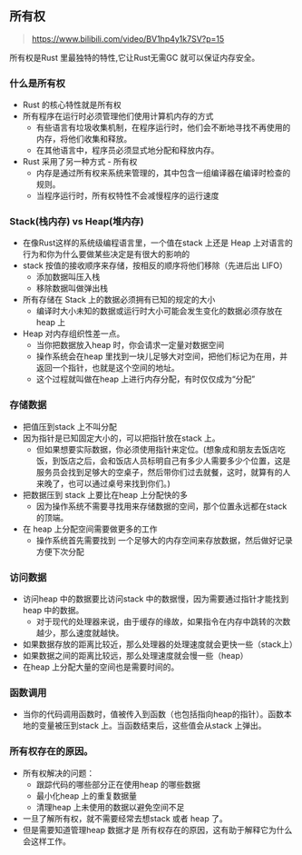 ## 所有权

> https://www.bilibili.com/video/BV1hp4y1k7SV?p=15

所有权是Rust 里最独特的特性,它让Rust无需GC 就可以保证内存安全。

### 什么是所有权
* Rust 的核心特性就是所有权
* 所有程序在运行时必须管理他们使用计算机内存的方式
    * 有些语言有垃圾收集机制，在程序运行时，他们会不断地寻找不再使用的内存，将他们收集和释放。
    * 在其他语言中，程序员必须显式地分配和释放内存。
* Rust 采用了另一种方式 - 所有权
    * 内存是通过所有权来系统来管理的，其中包含一组编译器在编译时检查的规则。
    * 当程序运行时，所有权特性不会减慢程序的运行速度

### Stack(栈内存) vs Heap(堆内存)

* 在像Rust这样的系统级编程语言里，一个值在stack 上还是 Heap 上对语言的行为和你为什么要做某些决定是有很大的影响的
* stack 按值的接收顺序来存储，按相反的顺序将他们移除（先进后出 LIFO）
    * 添加数据叫压入栈
    * 移除数据叫做弹出栈
* 所有存储在 Stack 上的数据必须拥有已知的规定的大小
    * 编译时大小未知的数据或运行时大小可能会发生变化的数据必须存放在heap 上
* Heap 对内存组织性差一点。
    * 当你把数据放入heap 时，你会请求一定量对数据空间
    * 操作系统会在heap 里找到一块儿足够大对空间，把他们标记为在用，并返回一个指针，也就是这个空间的地址。
    * 这个过程就叫做在heap 上进行内存分配，有时仅仅成为“分配”

### 存储数据
* 把值压到stack 上不叫分配
* 因为指针是已知固定大小的，可以把指针放在stack 上。
    *  但如果想要实际数据，你必须使用指针来定位。(想象成和朋友去饭店吃饭，到饭店之后，会和饭店人员标明自己有多少人需要多少个位置，这是服务员会找到足够大的空桌子，然后带你们过去就餐，这时，就算有的人来晚了，也可以通过桌号来找到你们。)
* 把数据压到 stack 上要比在heap 上分配快的多
    * 因为操作系统不需要寻找用来存储数据的空间，那个位置永远都在stack 的顶端。
* 在 heap 上分配空间需要做更多的工作
    * 操作系统首先需要找到 一个足够大的内存空间来存放数据，然后做好记录方便下次分配

### 访问数据
* 访问heap 中的数据要比访问stack 中的数据慢，因为需要通过指针才能找到heap 中的数据。
    * 对于现代的处理器来说，由于缓存的缘故，如果指令在内存中跳转的次数越少，那么速度就越快。
* 如果数据存放的距离比较近，那么处理器的处理速度就会更快一些（stack上）
* 如果数据之间的距离比较远，那么处理速度就会慢一些（heap）
* 在heap 上分配大量的空间也是需要时间的。

### 函数调用
* 当你的代码调用函数时，值被传入到函数（也包括指向heap的指针）。函数本地的变量被压到stack 上。当函数结束后，这些值会从stack 上弹出。

### 所有权存在的原因。
* 所有权解决的问题：
    * 跟踪代码的哪些部分正在使用heap 的哪些数据
    * 最小化heap 上的重复数据量
    * 清理heap 上未使用的数据以避免空间不足
* 一旦了解所有权，就不需要经常去想stack 或者 heap 了。
* 但是需要知道管理heap 数据才是 所有权存在的原因，这有助于解释它为什么会这样工作。
